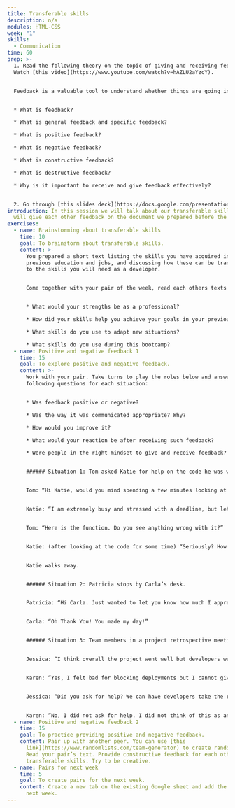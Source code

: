 ```yaml
---
title: Transferable skills
description: n/a
modules: HTML-CSS
week: "1"
skills:
  - Communication
time: 60
prep: >-
  1. Read the following theory on the topic of giving and receiving feedback.
  Watch [this video](https://www.youtube.com/watch?v=hAZLU2aYzcY).


  Feedback is a valuable tool to understand whether things are going in the right direction or not. It is also an effective way to help people develop and grow professionally. How feedback is communicated will not only determine how effective it will be but also how positive its impact will be. Do your own research about the definition and different types of feedback. Answer the following questions in writing:


  * What is feedback?

  * What is general feedback and specific feedback?

  * What is positive feedback?

  * What is negative feedback?

  * What is constructive feedback?

  * What is destructive feedback?

  * Why is it important to receive and give feedback effectively?


  2. Go through [this slides deck](https://docs.google.com/presentation/d/1E8O9eh8dTQdIsI6VpVwFHesAz0PBDW38WSXuTir_vUk/edit#slide=id.ga9333c68a9_0_33) about the transferable skills. Write a 100-word text on your previous job/education experience and demonstrate how these can be transferred to the skills needed as a developer. Share it with your pair of the week so you can discuss it in the class.
introduction: In this session we will talk about our transferable skills. We
  will give each other feedback on the document we prepared before the session.
exercises:
  - name: Brainstorming about transferable skills
    time: 10
    goal: To brainstorm about transferable skills.
    content: >-
      You prepared a short text listing the skills you have acquired in your
      previous education and jobs, and discussing how these can be transferred
      to the skills you will need as a developer.


      Come together with your pair of the week, read each others texts and discuss. You can ask each other the following questions:


      * What would your strengths be as a professional?

      * How did your skills help you achieve your goals in your previous education/job?

      * What skills do you use to adapt new situations?

      * What skills do you use during this bootcamp?
  - name: Positive and negative feedback 1
    time: 15
    goal: To explore positive and negative feedback.
    content: >-
      Work with your pair. Take turns to play the roles below and answer the
      following questions for each situation:


      * Was feedback positive or negative?

      * Was the way it was communicated appropriate? Why?

      * How would you improve it?

      * What would your reaction be after receiving such feedback?

      * Were people in the right mindset to give and receive feedback?


      ###### Situation 1: Tom asked Katie for help on the code he was writing.


      Tom: “Hi Katie, would you mind spending a few minutes looking at this function I am working on? I can’t seem to find what’s wrong with the code.”


      Katie: “I am extremely busy and stressed with a deadline, but let me have a look.”


      Tom: “Here is the function. Do you see anything wrong with it?”


      Katie: (after looking at the code for some time) “Seriously? How could you miss this? You are missing an End statement. You need to be more careful when writing code so you only ask for help for things that are not this obvious.”


      Katie walks away.


      ###### Situation 2: Patricia stops by Carla’s desk.


      Patricia: “Hi Carla. Just wanted to let you know how much I appreciate the work you did in the last project and I hope we get to work together again”


      Carla: “Oh Thank You! You made my day!”


      ###### Situation 3: Team members in a project retrospective meeting discuss things they did well and things that need improvement.


      Jessica: “I think overall the project went well but developers were constantly waiting for Karen to finish testing their code before they could deploy to Production. She was overwhelmed with the amount of work on her plate”


      Karen: “Yes, I felt bad for blocking deployments but I cannot give my approval until I have completed testing the code.”


      Jessica: “Did you ask for help? We can have developers take the role of QA tester when you are overwhelmed.”


      Karen: “No, I did not ask for help. I did not think of this as an option. I will start implementing this strategy going forward”
  - name: Positive and negative feedback 2
    time: 15
    goal: To practice providing positive and negative feedback.
    content: Pair up with another peer. You can use [this
      link](https://www.randomlists.com/team-generator) to create random pairs.
      Read your pair’s text. Provide constructive feedback for each other’s
      transferable skills. Try to be creative.
  - name: Pairs for next week
    time: 5
    goal: To create pairs for the next week.
    content: Create a new tab on the existing Google sheet and add the new pairs for
      next week.
---
```

